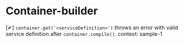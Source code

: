 # Container-builder
[✔] ``container.get('<serviceDefinition>')`` throws an error with valid service definition after ``container.compile()``. context: sample-1
